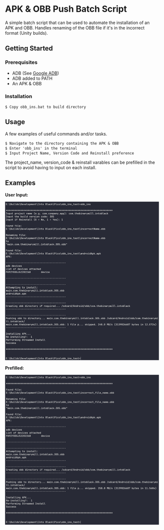 # APK & OBB Push Batch Script

A simple batch script that can be used to automate the installation of an APK and OBB.
Handles renaming of the OBB file if it's in the incorrect format (Unity builds).

## Getting Started



### Prerequisites

* ADB (See [Google ADB](https://developer.android.com/tools/adb))
* ADB added to PATH
* An APK & OBB

### Installation

```
$ Copy obb_ins.bat to build directory
```

## Usage

A few examples of useful commands and/or tasks.

```
$ Navigate to the directory containing the APK & OBB
$ Enter 'obb_ins' in the terminal
$ Input Project Name, Version Code and Reinstall preference
```

The project_name, version_code & reinstall varables can be prefilled in the script to avoid having to input on each install.

## Examples


**User Input:**

![Without pre-filled data](assets/noPrefillDemo.png "Terminal image of obb_ins.bat")

**Prefilled:**

![With pre-filled data](assets/withPrefillDemo.png "Terminal image of obb_ins.bat")
